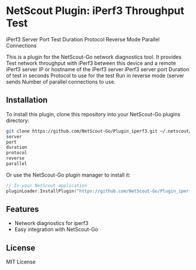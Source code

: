 # NetScout Plugin: iPerf3 Throughput Test

iPerf3 Server
Port
Test Duration
Protocol
Reverse Mode
Parallel Connections

This is a plugin for the NetScout-Go network diagnostics tool. It provides Test network throughput with iPerf3 between this device and a remote iPerf3 server
IP or hostname of the iPerf3 server
iPerf3 server port
Duration of test in seconds
Protocol to use for the test
Run in reverse mode (server sends
Number of parallel connections to use.

## Installation

To install this plugin, clone this repository into your NetScout-Go plugins directory:

```bash
git clone https://github.com/NetScout-Go/Plugin_iperf3.git ~/.netscout/plugins/iperf3
server
port
duration
protocol
reverse
parallel
```

Or use the NetScout-Go plugin manager to install it:

```go
// In your NetScout application
pluginLoader.InstallPlugin("https://github.com/NetScout-Go/Plugin_iperf3")
```

## Features

- Network diagnostics for iperf3
- Easy integration with NetScout-Go

## License

MIT License
